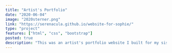 ```yaml
---
title: "Artist's Portfolio"
date: "2020-06-04"
image: "2020sterner.png"
link: "https://serenacula.github.io/website-for-sophie/"
type: "project"
features: ["html", "css", "bootstrap"]
posted: true
description: "This was an artist's portfolio website I built for my sister. It was created in HTML and CSS, and made use of the Bootstrap CSS library. It was also my first attempt at responsive design, though it failed in several areas where I have since improved."
---
```


